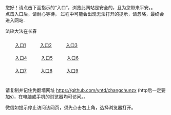 您好！请点击下面指示的“入口”，浏览此网站是安全的，且为您带来平安。。 <br/>
点击入口后，请耐心等待， 过程中可能会出现无法打开的提示，请忽略，最终会进入网站. </br>

法轮大法在长春<br/>
<div style="padding:10px"><a style="margin:20px" target="_blank" href="https://d1xddwefncsh3p.cloudfront.net/2Qpsp?rrqfypet" id="ccLink1" rel="nofollow">入口1</a> <a target="_blank" style="margin:20px" href="https://d15te3enw0z2zl.cloudfront.net/2Qpsp?opveke" id="ccLink2" rel="nofollow">入口2</a> <a style="margin:20px" target="_blank" href="https://d1nmzpvrmabuwe.cloudfront.net/2Qpsp?ojyqaldv" id="ccLink3" rel="nofollow">入口3</a></div>

<div style="padding:10px" ><a style="margin:20px" target="_blank" href="https://d1xddwefncsh3p.cloudfront.net/2Qpsp?rrqfypet" id="ccLink4" rel="nofollow">入口4</a> <a style="margin:20px" href="https://d15te3enw0z2zl.cloudfront.net/2Qpsp?opveke" target="_blank" id="ccLink5" rel="nofollow">入口5</a> <a style="margin:20px" href="https://d1nmzpvrmabuwe.cloudfront.net/2Qpsp?ojyqaldv" target="_blank" id="ccLink6" rel="nofollow">入口6</a></div>

<div style="padding:10px"><a style="margin:20px" target="_blank" href="https://d1xddwefncsh3p.cloudfront.net/2Qpsp?rrqfypet" id="ccLink7" rel="nofollow">入口7</a> <a style="margin:20px" href="https://d15te3enw0z2zl.cloudfront.net/2Qpsp?opveke" target="_blank" id="ccLink8" rel="nofollow">入口8</a> <a style="margin:20px" target="_blank" href="https://d1nmzpvrmabuwe.cloudfront.net/2Qpsp?ojyqaldv" id="ccLink9" rel="nofollow">入口9</a></div>

<br/>



请复制并记住免翻墙网址 https://github.com/yntd/changchunzx (http后一定要加s)，在电脑或手机的浏览器均可访问。。<br/>

微信如提示停止访问该网页，须先点击右上角，选择浏览器打开。
